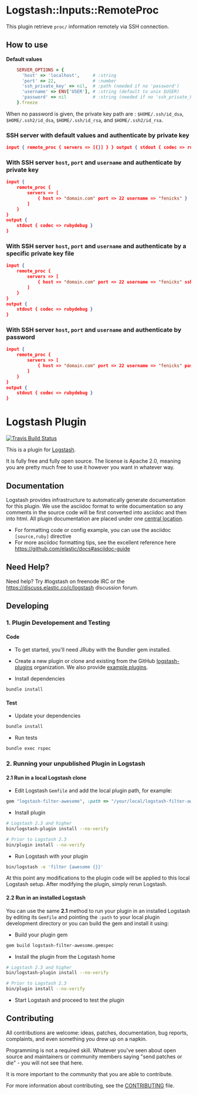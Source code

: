 # Logstash::Inputs::RemoteProc

This plugin retrieve `proc/` information remotely via SSH connection.

## How to use

**Default values**

```ruby
    SERVER_OPTIONS = {
      'host' => 'localhost',     # :string
      'port' => 22,              # :number
      'ssh_private_key' => nil,  # :path (needed if no 'password')
      'username' => ENV['USER'], # :string (default to unix $USER)
      'password' => nil          # :string (needed if no 'ssh_private_key')
    }.freeze
```

When no password is given, the private key path are : `$HOME/.ssh/id_dsa`, `$HOME/.ssh2/id_dsa`, `$HOME/.ssh/id_rsa`, and `$HOME/.ssh2/id_rsa`.

### SSH server with default values and authenticate by private key

```json
input { remote_proc { servers => [{}] } } output { stdout { codec => rubydebug } }
```

### With SSH server `host`, `port` and `username` and authenticate by private key

```json
input {
    remote_proc {
        servers => [
            { host => "domain.com" port => 22 username => "fenicks" }
        ]
    }
}
output {
    stdout { codec => rubydebug }
}
```

### With SSH server `host`, `port` and `username` and authenticate by a specific private key file

```json
input {
    remote_proc {
        servers => [
            { host => "domain.com" port => 22 username => "fenicks" ssh_private_key => "${HOME}/.ssh/id_rsa_domain.com" }
        ]
    }
}
output {
    stdout { codec => rubydebug }
}
```

### With SSH server `host`, `port` and `username` and authenticate by password
```json
input {
    remote_proc {
        servers => [
            { host => "domain.com" port => 22 username => "fenicks" password => "my_password!" }
        ]
    }
}
output {
    stdout { codec => rubydebug }
}
```

# Logstash Plugin

[![Travis Build Status](https://travis-ci.org/fenicks/logstash-input-remote_proc.svg)](https://travis-ci.org/fenicks/logstash-input-remote_proc)

This is a plugin for [Logstash](https://github.com/elastic/logstash).

It is fully free and fully open source. The license is Apache 2.0, meaning you are pretty much free to use it however you want in whatever way.

## Documentation

Logstash provides infrastructure to automatically generate documentation for this plugin. We use the asciidoc format to write documentation so any comments in the source code will be first converted into asciidoc and then into html. All plugin documentation are placed under one [central location](http://www.elastic.co/guide/en/logstash/current/).

- For formatting code or config example, you can use the asciidoc `[source,ruby]` directive
- For more asciidoc formatting tips, see the excellent reference here https://github.com/elastic/docs#asciidoc-guide

## Need Help?

Need help? Try #logstash on freenode IRC or the https://discuss.elastic.co/c/logstash discussion forum.

## Developing

### 1. Plugin Developement and Testing

#### Code
- To get started, you'll need JRuby with the Bundler gem installed.

- Create a new plugin or clone and existing from the GitHub [logstash-plugins](https://github.com/logstash-plugins) organization. We also provide [example plugins](https://github.com/logstash-plugins?query=example).

- Install dependencies
```sh
bundle install
```

#### Test

- Update your dependencies

```sh
bundle install
```

- Run tests

```sh
bundle exec rspec
```

### 2. Running your unpublished Plugin in Logstash

#### 2.1 Run in a local Logstash clone

- Edit Logstash `Gemfile` and add the local plugin path, for example:
```ruby
gem "logstash-filter-awesome", :path => "/your/local/logstash-filter-awesome"
```
- Install plugin
```sh
# Logstash 2.3 and higher
bin/logstash-plugin install --no-verify

# Prior to Logstash 2.3
bin/plugin install --no-verify

```
- Run Logstash with your plugin
```sh
bin/logstash -e 'filter {awesome {}}'
```
At this point any modifications to the plugin code will be applied to this local Logstash setup. After modifying the plugin, simply rerun Logstash.

#### 2.2 Run in an installed Logstash

You can use the same **2.1** method to run your plugin in an installed Logstash by editing its `Gemfile` and pointing the `:path` to your local plugin development directory or you can build the gem and install it using:

- Build your plugin gem
```sh
gem build logstash-filter-awesome.gemspec
```
- Install the plugin from the Logstash home
```sh
# Logstash 2.3 and higher
bin/logstash-plugin install --no-verify

# Prior to Logstash 2.3
bin/plugin install --no-verify

```
- Start Logstash and proceed to test the plugin

## Contributing

All contributions are welcome: ideas, patches, documentation, bug reports, complaints, and even something you drew up on a napkin.

Programming is not a required skill. Whatever you've seen about open source and maintainers or community members  saying "send patches or die" - you will not see that here.

It is more important to the community that you are able to contribute.

For more information about contributing, see the [CONTRIBUTING](https://github.com/elastic/logstash/blob/master/CONTRIBUTING.md) file.